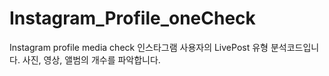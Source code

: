 # Instagram_Profile_oneCheck
Instagram profile media check
인스타그램 사용자의 LivePost 유형 분석코드입니다. 사진, 영상, 앨범의 개수를 파악합니다.
